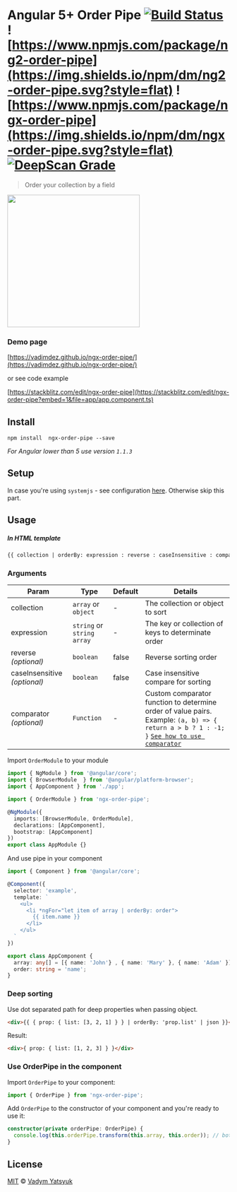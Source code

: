 # Angular 5+ Order Pipe [![Build Status](https://travis-ci.org/VadimDez/ngx-order-pipe.svg?branch=master)](https://travis-ci.org/VadimDez/ngx-order-pipe) ![https://www.npmjs.com/package/ng2-order-pipe](https://img.shields.io/npm/dm/ng2-order-pipe.svg?style=flat) ![https://www.npmjs.com/package/ngx-order-pipe](https://img.shields.io/npm/dm/ngx-order-pipe.svg?style=flat) [![DeepScan Grade](https://deepscan.io/api/projects/1752/branches/7519/badge/grade.svg)](https://deepscan.io/dashboard/#view=project&pid=1752&bid=7519)

> Order your collection by a field

<img src="https://cloud.githubusercontent.com/assets/3748453/22164327/08764608-df57-11e6-9c90-075aeca26fd6.gif" width="300">

### Demo page
[https://vadimdez.github.io/ngx-order-pipe/](https://vadimdez.github.io/ngx-order-pipe/)

or see code example

[https://stackblitz.com/edit/ngx-order-pipe](https://stackblitz.com/edit/ngx-order-pipe?embed=1&file=app/app.component.ts)

## Install

```
npm install  ngx-order-pipe --save
```
*For Angular lower than 5 use version `1.1.3`*

## Setup

In case you're using `systemjs` - see configuration [here](https://github.com/VadimDez/ngx-order-pipe/blob/master/SYSTEMJS.md). Otherwise skip this part.


## Usage

##### In HTML template

```html
{{ collection | orderBy: expression : reverse : caseInsensitive : comparator }}
```

### Arguments

| Param | Type | Default | Details |
| --- | --- | --- | --- |
| collection | `array` or `object` | - | The collection or object to sort |
| expression  | `string` or `string array` | - | The key or collection of keys to determinate order |
| reverse *(optional)* | `boolean`| false | Reverse sorting order |
| caseInsensitive *(optional)* | `boolean`| false | Case insensitive compare for sorting |
| comparator *(optional)* | `Function`| - | Custom comparator function to determine order of value pairs. Example: `(a, b) => { return a > b ? 1 : -1; }` [`See how to use comparator`](https://github.com/VadimDez/ngx-order-pipe/issues/39) |

Import `OrderModule` to your module

```typescript
import { NgModule } from '@angular/core';
import { BrowserModule  } from '@angular/platform-browser';
import { AppComponent } from './app';

import { OrderModule } from 'ngx-order-pipe';

@NgModule({
  imports: [BrowserModule, OrderModule],
  declarations: [AppComponent],
  bootstrap: [AppComponent]
})
export class AppModule {}

```

And use pipe in your component

```typescript
import { Component } from '@angular/core';

@Component({
  selector: 'example',
  template: `
    <ul>
      <li *ngFor="let item of array | orderBy: order">
        {{ item.name }}
      </li>
    </ul> 
  `
})

export class AppComponent {
  array: any[] = [{ name: 'John'} , { name: 'Mary' }, { name: 'Adam' }];
  order: string = 'name';
}
```

### Deep sorting
Use dot separated path for deep properties when passing object.
```html
<div>{{ { prop: { list: [3, 2, 1] } } | orderBy: 'prop.list' | json }}</div>
```
Result:
```html
<div>{ prop: { list: [1, 2, 3] } }</div>
```

### Use OrderPipe in the component
Import `OrderPipe` to your component:
```typescript
import { OrderPipe } from 'ngx-order-pipe';
```
Add `OrderPipe` to the constructor of your component and you're ready to use it:

```typescript
constructor(private orderPipe: OrderPipe) {
  console.log(this.orderPipe.transform(this.array, this.order)); // both this.array and this.order are from above example AppComponent
}
```

## License
[MIT](https://tldrlegal.com/license/mit-license) © [Vadym Yatsyuk](https://github.com/vadimdez)
